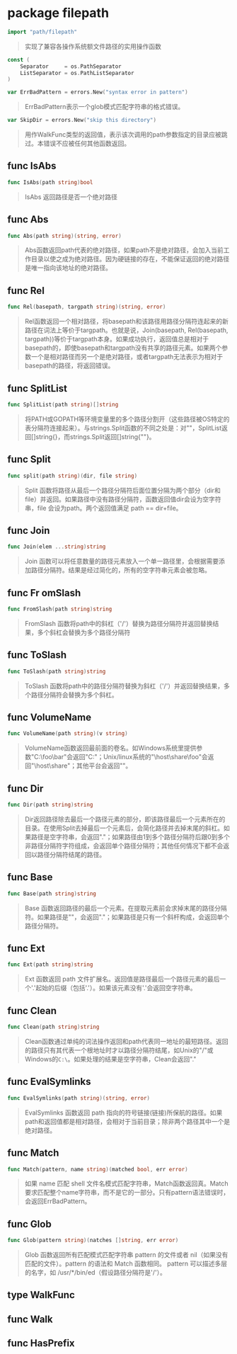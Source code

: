 # package filepath
```go
import "path/filepath"
```
> 实现了兼容各操作系统额文件路径的实用操作函数

```go
const (
    Separator     = os.PathSeparator
    ListSeparator = os.PathListSeparator
)
```

```go
var ErrBadPattern = errors.New("syntax error in pattern")
```
> ErrBadPattern表示一个glob模式匹配字符串的格式错误。

```go
var SkipDir = errors.New("skip this directory")
```
> 用作WalkFunc类型的返回值，表示该次调用的path参数指定的目录应被跳过。本错误不应被任何其他函数返回。

## func IsAbs
```go
func IsAbs(path string)bool
```
> IsAbs 返回路径是否一个绝对路径

## func Abs
```go
func Abs(path string)(string, error)
```
> Abs函数返回path代表的绝对路径，如果path不是绝对路径，会加入当前工作目录以使之成为绝对路径。因为硬链接的存在，不能保证返回的绝对路径是唯一指向该地址的绝对路径。

## func Rel
```go
func Rel(basepath, targpath string)(string, error)
```
> Rel函数返回一个相对路径，将basepath和该路径用路径分隔符连起来的新路径在词法上等价于targpath。也就是说，Join(basepath, Rel(basepath, targpath))等价于targpath本身。如果成功执行，返回值总是相对于basepath的，即使basepath和targpath没有共享的路径元素。如果两个参数一个是相对路径而另一个是绝对路径，或者targpath无法表示为相对于basepath的路径，将返回错误。

## func SplitList
```go
func SplitList(path string)[]string
```
> 将PATH或GOPATH等环境变量里的多个路径分割开（这些路径被OS特定的表分隔符连接起来）。与strings.Split函数的不同之处是：对""，SplitList返回[]string{}，而strings.Split返回[]string{""}。

## func Split 
```go
func split(path string)(dir, file string)
```
> Split 函数将路径从最后一个路径分隔符后面位置分隔为两个部分（dir和file）并返回。如果路径中没有路径分隔符，函数返回值dir会设为空字符串，file 会设为path。两个返回值满足 path == dir+file。

## func Join
```go
func Join(elem ...string)string
```
> Join 函数可以将任意数量的路径元素放入一个单一路径里，会根据需要添加路径分隔符。结果是经过简化的，所有的空字符串元素会被忽略。

## func Fr omSlash
```go
func FromSlash(path string)string
```
> FromSlash 函数将path中的斜杠（'/'）替换为路径分隔符并返回替换结果，多个斜杠会替换为多个路径分隔符

## func ToSlash
```go
func ToSlash(path string)string
```
> ToSlash 函数将path中的路径分隔符替换为斜杠（'/'）并返回替换结果，多个路径分隔符会替换为多个斜杠。

## func VolumeName
```go
func VolumeName(path string)(v string)
```
> VolumeName函数返回最前面的卷名。如Windows系统里提供参数"C:\foo\bar"会返回"C:"；Unix/linux系统的"\\host\share\foo"会返回"\\host\share"；其他平台会返回""。

## func Dir 
```go
func Dir(path string)string
```
> Dir返回路径除去最后一个路径元素的部分，即该路径最后一个元素所在的目录。在使用Split去掉最后一个元素后，会简化路径并去掉末尾的斜杠。如果路径是空字符串，会返回"."；如果路径由1到多个路径分隔符后跟0到多个非路径分隔符字符组成，会返回单个路径分隔符；其他任何情况下都不会返回以路径分隔符结尾的路径。

## func Base 
```go
func Base(path string)string
```
> Base 函数返回路径的最后一个元素。在提取元素前会求掉末尾的路径分隔符。如果路径是""，会返回"."；如果路径是只有一个斜杆构成，会返回单个路径分隔符。

## func Ext
```go
func Ext(path string)string
```
> Ext 函数返回 path 文件扩展名。返回值是路径最后一个路径元素的最后一个'.'起始的后缀（包括'.'）。如果该元素没有'.'会返回空字符串。

## func Clean
```go
func Clean(path string)string
```
> Clean函数通过单纯的词法操作返回和path代表同一地址的最短路径。返回的路径只有其代表一个根地址时才以路径分隔符结尾，如Unix的"/"或Windows的`C:\`。如果处理的结果是空字符串，Clean会返回"."

## func EvalSymlinks
```go
func EvalSymlinks(path string)(string, error)
```
> EvalSymlinks 函数返回 path 指向的符号链接(链接)所保航的路径。如果path和返回值都是相对路径，会相对于当前目录；除非两个路径其中一个是绝对路径。

## func Match
```go
func Match(pattern, name string)(matched bool, err error)
```
> 如果 name 匹配 shell 文件名模式匹配字符串，Match函数返回真。Match要求匹配整个name字符串，而不是它的一部分。只有pattern语法错误时，会返回ErrBadPattern。

## func Glob
```go
func Glob(pattern string)(natches []string, err error)
```
> Glob 函数返回所有匹配模式匹配字符串 pattern 的文件或者 nil（如果没有匹配的文件）。pattern 的语法和 Match 函数相同。 pattern 可以描述多层的名字，如 /usr/*/bin/ed（假设路径分隔符是'/'）。

## type WalkFunc
## func Walk 
## func HasPrefix










